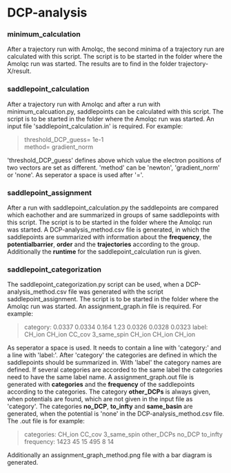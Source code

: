 # DCP-analysis

### minimum_calculation
After a trajectory run with Amolqc, the second minima of a trajectory run are calculated with this script. The script is to be started in the folder where the Amolqc run was started. The results are to find in the folder trajectory-X/result. 


### saddlepoint_calculation
After a trajectory run with Amolqc and after a run with minimum_calcuation.py, saddlepoints can be calculated with this script. The script is to be started in the folder where the Amolqc run was started. An input file 'saddlepoint_calculation.in' is required. For example:

> threshold_DCP_guess= 1e-1  
  method= gradient_norm 
  
'threshold_DCP_guess' defines above which value the electron positions of two vectors are set as different.
'method' can be 'newton', 'gradient_norm' or 'none'.
As seperator a space is used after '='.


### saddlepoint_assignment
After a run with saddlepoint_calculation.py the saddlepoints are compared which eachother and are summarized in groups of same saddlepoints with this script. The script is to be started in the folder where the Amolqc run was started. A DCP-analysis_method.csv file is generated, in which the saddlepoints are summarized with information about the **frequency**, the **potentialbarrier**, **order** and the **trajectories** according to the group. Additionally the **runtime** for the saddlepoint_calculation run is given.

### saddlepoint_categorization
The saddlepoint_categorization.py script can be used, when a DCP-analysis_method.csv file was generated with the script saddlepoint_assignment. The script is to be started in the folder where the Amolqc run was started.
An assignment_graph.in file is required. For example:

>category: 0.0337 0.0334 0.164 1.23 0.0326 0.0328 0.0323 
>label: CH_ion CH_ion CC_cov 3_same_spin CH_ion CH_ion CH_ion
 
As seperator a space is used. 
It needs to contain a line with 'category:' and a line with 'label:'. After 'category' the categories are defined in which the saddlepoints should be summarized in. With 'label' the category names are defined. If several categories are accorded to the same label  the categories need to have the same label name. 
A assignment_graph.out file is generated with **categories** and the **frequency** of the saddlepoints according to the categories. The category **other_DCPs** is always given, when potentials are found, which are not given in the input file as 'category'. The categories **no_DCP**, **to_infty** and **same_basin** are generated, when the potential is 'none' in the DCP-analysis_method.csv file. The .out file is for example:

>categories: CH_ion CC_cov 3_same_spin other_DCPs no_DCP to_infty
 frequency: 1423 45 15 495 8 14

Additionally an assignment_graph_method.png file with a bar diagram is generated.
